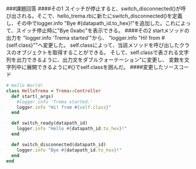 ###課題回答
####その1
スイッチが停止すると、switch_disconnected()が呼び出される。そこで、hello_trema.rbに新たにswitch_disconnected()を定義し、その中でlogger.info "Bye #{datapath_id.to_hex}!"を追加した。これによって、スイッチ停止時に"Bye 0xabc"を表示できる。
####その2
startメソッドの出力を
"logger.info 'Trema started'"から、
"logger.info "Hi! from #{self.class}""へ変更した。
self.classによって、当該メソッドを呼び出したクラスのオブジェクトを取得することができる。
そして、self.classで表される文字列を出力できるように、出力文をダブルクォーテーション"に変更し、
変数を文字列中に展開できるように#{}でself.classを囲んだ。
####変更したソースコード

```ruby:hello_world.rb
# Hello World!
class HelloTrema < Trema::Controller
  def start(_args)
    #logger.info 'Trema started.'
    logger.info "Hi! from #{self.class}"
  end

  def switch_ready(datapath_id)
    logger.info "Hello #{datapath_id.to_hex}!"
  end

  def switch_disconnected(datapath_id)
    logger.info "Bye #{datapath_id.to_hex}!"
  end
end